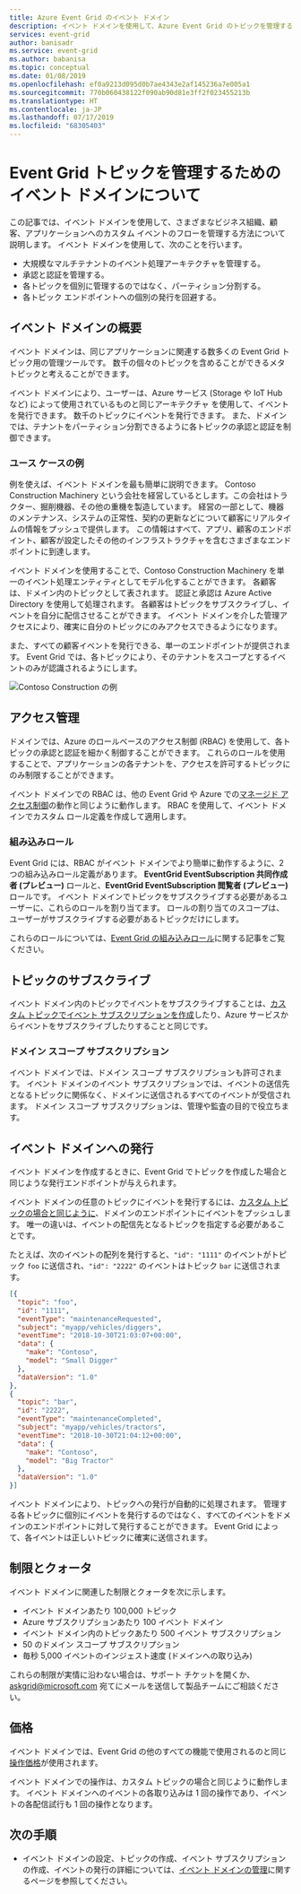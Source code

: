 ```yaml
---
title: Azure Event Grid のイベント ドメイン
description: イベント ドメインを使用して、Azure Event Grid のトピックを管理する方法について説明します。
services: event-grid
author: banisadr
ms.service: event-grid
ms.author: babanisa
ms.topic: conceptual
ms.date: 01/08/2019
ms.openlocfilehash: ef0a9213d095d0b7ae4343e2af145236a7e005a1
ms.sourcegitcommit: 770b060438122f090ab90d81e3ff2f023455213b
ms.translationtype: HT
ms.contentlocale: ja-JP
ms.lasthandoff: 07/17/2019
ms.locfileid: "68305403"
---
```

# <a name="understand-event-domains-for-managing-event-grid-topics"></a>Event Grid トピックを管理するためのイベント ドメインについて

この記事では、イベント ドメインを使用して、さまざまなビジネス組織、顧客、アプリケーションへのカスタム イベントのフローを管理する方法について説明します。 イベント ドメインを使用して、次のことを行います。

* 大規模なマルチテナントのイベント処理アーキテクチャを管理する。
* 承認と認証を管理する。
* 各トピックを個別に管理するのではなく、パーティション分割する。
* 各トピック エンドポイントへの個別の発行を回避する。

## <a name="event-domain-overview"></a>イベント ドメインの概要

イベント ドメインは、同じアプリケーションに関連する数多くの Event Grid トピック用の管理ツールです。 数千の個々のトピックを含めることができるメタ トピックと考えることができます。

イベント ドメインにより、ユーザーは、Azure サービス (Storage や IoT Hub など) によって使用されているものと同じアーキテクチャ を使用して、イベントを発行できます。 数千のトピックにイベントを発行できます。 また、ドメインでは、テナントをパーティション分割できるように各トピックの承認と認証を制御できます。

### <a name="example-use-case"></a>ユース ケースの例

例を使えば、イベント ドメインを最も簡単に説明できます。 Contoso Construction Machinery という会社を経営しているとします。この会社はトラクター、掘削機器、その他の重機を製造しています。 経営の一部として、機器のメンテナンス、システムの正常性、契約の更新などについて顧客にリアルタイムの情報をプッシュで提供します。 この情報はすべて、アプリ、顧客のエンドポイント、顧客が設定したその他のインフラストラクチャを含むさまざまなエンドポイントに到達します。

イベント ドメインを使用することで、Contoso Construction Machinery を単一のイベント処理エンティティとしてモデル化することができます。 各顧客は、ドメイン内のトピックとして表されます。 認証と承認は Azure Active Directory を使用して処理されます。 各顧客はトピックをサブスクライブし、イベントを自分に配信させることができます。 イベント ドメインを介した管理アクセスにより、確実に自分のトピックにのみアクセスできるようになります。

また、すべての顧客イベントを発行できる、単一のエンドポイントが提供されます。 Event Grid では、各トピックにより、そのテナントをスコープとするイベントのみが認識されるようにします。

![Contoso Construction の例](./media/event-domains/contoso-construction-example.png)

## <a name="access-management"></a>アクセス管理

ドメインでは、Azure のロールベースのアクセス制御 (RBAC) を使用して、各トピックの承認と認証を細かく制御することができます。 これらのロールを使用することで、アプリケーションの各テナントを、アクセスを許可するトピックにのみ制限することができます。

イベント ドメインでの RBAC は、他の Event Grid や Azure での[マネージド アクセス制御](security-authentication.md#management-access-control)の動作と同じように動作します。 RBAC を使用して、イベント ドメインでカスタム ロール定義を作成して適用します。

### <a name="built-in-roles"></a>組み込みロール

Event Grid には、RBAC がイベント ドメインでより簡単に動作するように、2 つの組み込みロール定義があります。 **EventGrid EventSubscription 共同作成者 (プレビュー)** ロールと、**EventGrid EventSubscription 閲覧者 (プレビュー)** ロールです。 イベント ドメインでトピックをサブスクライブする必要があるユーザーに、これらのロールを割り当てます。 ロールの割り当てのスコープは、ユーザーがサブスクライブする必要があるトピックだけにします。

これらのロールについては、[Event Grid の組み込みロール](security-authentication.md#built-in-roles)に関する記事をご覧ください。

## <a name="subscribing-to-topics"></a>トピックのサブスクライブ

イベント ドメイン内のトピックでイベントをサブスクライブすることは、[カスタム トピックでイベント サブスクリプションを作成](./custom-event-quickstart.md)したり、Azure サービスからイベントをサブスクライブしたりすることと同じです。

### <a name="domain-scope-subscriptions"></a>ドメイン スコープ サブスクリプション

イベント ドメインでは、ドメイン スコープ サブスクリプションも許可されます。 イベント ドメインのイベント サブスクリプションでは、イベントの送信先となるトピックに関係なく、ドメインに送信されるすべてのイベントが受信されます。 ドメイン スコープ サブスクリプションは、管理や監査の目的で役立ちます。

## <a name="publishing-to-an-event-domain"></a>イベント ドメインへの発行

イベント ドメインを作成するときに、Event Grid でトピックを作成した場合と同じような発行エンドポイントが与えられます。 

イベント ドメインの任意のトピックにイベントを発行するには、[カスタム トピックの場合と同じように](./post-to-custom-topic.md)、ドメインのエンドポイントにイベントをプッシュします。 唯一の違いは、イベントの配信先となるトピックを指定する必要があることです。

たとえば、次のイベントの配列を発行すると、`"id": "1111"` のイベントがトピック `foo` に送信され、`"id": "2222"` のイベントはトピック `bar` に送信されます。

```json
[{
  "topic": "foo",
  "id": "1111",
  "eventType": "maintenanceRequested",
  "subject": "myapp/vehicles/diggers",
  "eventTime": "2018-10-30T21:03:07+00:00",
  "data": {
    "make": "Contoso",
    "model": "Small Digger"
  },
  "dataVersion": "1.0"
},
{
  "topic": "bar",
  "id": "2222",
  "eventType": "maintenanceCompleted",
  "subject": "myapp/vehicles/tractors",
  "eventTime": "2018-10-30T21:04:12+00:00",
  "data": {
    "make": "Contoso",
    "model": "Big Tractor"
  },
  "dataVersion": "1.0"
}]
```

イベント ドメインにより、トピックへの発行が自動的に処理されます。 管理する各トピックに個別にイベントを発行するのではなく、すべてのイベントをドメインのエンドポイントに対して発行することができます。 Event Grid によって、各イベントは正しいトピックに確実に送信されます。

## <a name="limits-and-quotas"></a>制限とクォータ
イベント ドメインに関連した制限とクォータを次に示します。

- イベント ドメインあたり 100,000 トピック 
- Azure サブスクリプションあたり 100 イベント ドメイン 
- イベント ドメイン内のトピックあたり 500 イベント サブスクリプション
- 50 のドメイン スコープ サブスクリプション 
- 毎秒 5,000 イベントのインジェスト速度 (ドメインへの取り込み)

これらの制限が実情に沿わない場合は、サポート チケットを開くか、[askgrid@microsoft.com](mailto:askgrid@microsoft.com) 宛てにメールを送信して製品チームにご相談ください。 

## <a name="pricing"></a>価格
イベント ドメインでは、Event Grid の他のすべての機能で使用されるのと同じ[操作価格](https://azure.microsoft.com/pricing/details/event-grid/)が使用されます。

イベント ドメインでの操作は、カスタム トピックの場合と同じように動作します。 イベント ドメインへのイベントの各取り込みは 1 回の操作であり、イベントの各配信試行も 1 回の操作となります。

## <a name="next-steps"></a>次の手順

* イベント ドメインの設定、トピックの作成、イベント サブスクリプションの作成、イベントの発行の詳細については、[イベント ドメインの管理](./how-to-event-domains.md)に関するページを参照してください。
